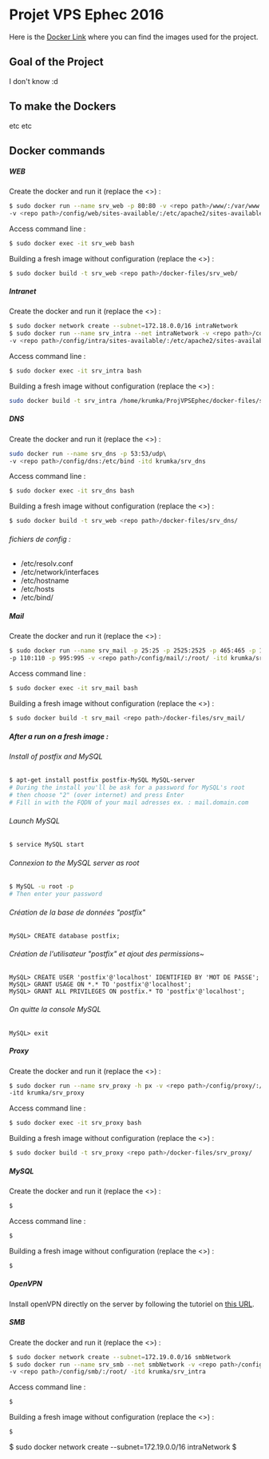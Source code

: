 # Projet VPS Ephec 2016

Here is the [Docker Link](https://hub.docker.com/u/krumka/) where you can find the images used for the project.

## Goal of the Project

I don't know :d

## To make the Dockers

etc etc

## Docker commands
##### WEB
Create the docker and run it (replace the <>) : 
~~~bash
$ sudo docker run --name srv_web -p 80:80 -v <repo path>/www/:/var/www \
-v <repo path>/config/web/sites-available/:/etc/apache2/sites-available/ -itd krumka/srv_web
~~~

Access command line : 
~~~bash
$ sudo docker exec -it srv_web bash
~~~

Building a fresh image without configuration (replace the <>) : 
~~~bash
$ sudo docker build -t srv_web <repo path>/docker-files/srv_web/
~~~
##### Intranet
Create the docker and run it (replace the <>) : 
~~~bash
$ sudo docker network create --subnet=172.18.0.0/16 intraNetwork
$ sudo docker run --name srv_intra --net intraNetwork -v <repo path>/config/intra/www/:/var/www \
-v <repo path>/config/intra/sites-available/:/etc/apache2/sites-available/ -itd krumka/srv_intra
~~~

Access command line : 
~~~bash
$ sudo docker exec -it srv_intra bash
~~~

Building a fresh image without configuration (replace the <>) : 
~~~bash
sudo docker build -t srv_intra /home/krumka/ProjVPSEphec/docker-files/srv_web/
~~~
##### DNS
Create the docker and run it (replace the <>) : 
~~~bash
sudo docker run --name srv_dns -p 53:53/udp\ 
-v <repo path>/config/dns:/etc/bind -itd krumka/srv_dns
~~~

Access command line : 
~~~bash
$ sudo docker exec -it srv_dns bash
~~~

Building a fresh image without configuration (replace the <>) : 
~~~bash
$ sudo docker build -t srv_web <repo path>/docker-files/srv_dns/
~~~
###### fichiers de config : 
* /etc/resolv.conf
* /etc/network/interfaces
* /etc/hostname
* /etc/hosts
* /etc/bind/

##### Mail
Create the docker and run it (replace the <>) : 
~~~bash
$ sudo docker run --name srv_mail -p 25:25 -p 2525:2525 -p 465:465 -p 143:143 -p 993:993\ 
-p 110:110 -p 995:995 -v <repo path>/config/mail/:/root/ -itd krumka/srv_mail
~~~

Access command line : 
~~~bash
$ sudo docker exec -it srv_mail bash
~~~

Building a fresh image without configuration (replace the <>) : 
~~~bash
$ sudo docker build -t srv_mail <repo path>/docker-files/srv_mail/
~~~

##### After a run on a fresh image : 

###### Install of postfix and MySQL

~~~bash
$ apt-get install postfix postfix-MySQL MySQL-server
# During the install you'll be ask for a password for MySQL's root
# then choose "2" (over internet) and press Enter
# Fill in with the FQDN of your mail adresses ex. : mail.domain.com
~~~
	
###### Launch MySQL
~~~bash
$ service MySQL start
~~~
###### Connexion to the MySQL server as root
~~~bash
$ MySQL -u root -p
# Then enter your password
~~~
###### Création de la base de données "postfix"
~~~MySQL
MySQL> CREATE database postfix;
~~~

###### Création de l'utilisateur "postfix" et ajout des permissions~
~~~MySQL
MySQL> CREATE USER 'postfix'@'localhost' IDENTIFIED BY 'MOT DE PASSE';
MySQL> GRANT USAGE ON *.* TO 'postfix'@'localhost';
MySQL> GRANT ALL PRIVILEGES ON postfix.* TO 'postfix'@'localhost';
~~~

###### On quitte la console MySQL
~~~MySQL
MySQL> exit
~~~

##### Proxy
Create the docker and run it (replace the <>) : 
~~~bash
$ sudo docker run --name srv_proxy -h px -v <repo path>/config/proxy/:/root/ \
-itd krumka/srv_proxy
~~~

Access command line : 
~~~bash
$ sudo docker exec -it srv_proxy bash
~~~

Building a fresh image without configuration (replace the <>) : 
~~~bash
$ sudo docker build -t srv_proxy <repo path>/docker-files/srv_proxy/
~~~

##### MySQL
Create the docker and run it (replace the <>) : 
~~~bash
$ 
~~~

Access command line : 
~~~bash
$ 
~~~

Building a fresh image without configuration (replace the <>) : 
~~~bash
$ 
~~~

##### OpenVPN
Install openVPN directly on the server by following the tutoriel on [this URL](https://www.digitalocean.com/community/tutorials/how-to-set-up-an-openvpn-server-on-ubuntu-14-04).

##### SMB

Create the docker and run it (replace the <>) : 
~~~bash
$ sudo docker network create --subnet=172.19.0.0/16 smbNetwork
$ sudo docker run --name srv_smb --net smbNetwork -v <repo path>/config/smb/partage/:/home/ \
-v <repo path>/config/smb/:/root/ -itd krumka/srv_intra
~~~

Access command line : 
~~~bash
$ 
~~~

Building a fresh image without configuration (replace the <>) : 
~~~bash
$ 
~~~

$ sudo docker network create --subnet=172.19.0.0/16 intraNetwork
$ 